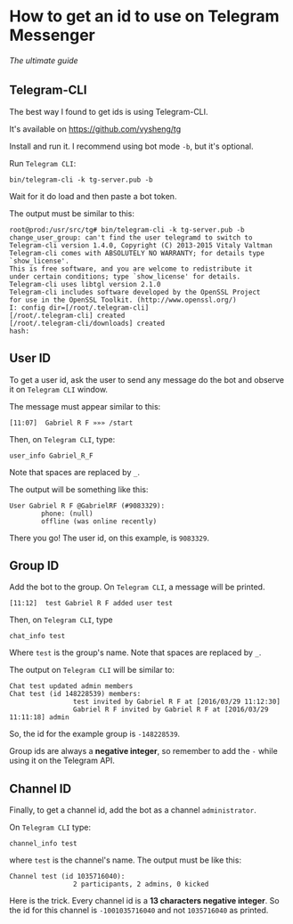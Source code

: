 # How to get an id to use on Telegram Messenger

###### The ultimate guide

## Telegram-CLI

The best way I found to get ids is using Telegram-CLI. 

It's available on https://github.com/vysheng/tg 

Install and run it. I recommend using bot mode `-b`, but it's optional.

Run `Telegram CLI`:

```
bin/telegram-cli -k tg-server.pub -b
```

Wait for it do load and then paste a bot token.

The output must be similar to this:

```
root@prod:/usr/src/tg# bin/telegram-cli -k tg-server.pub -b
change_user_group: can't find the user telegramd to switch to
Telegram-cli version 1.4.0, Copyright (C) 2013-2015 Vitaly Valtman
Telegram-cli comes with ABSOLUTELY NO WARRANTY; for details type `show_license'.
This is free software, and you are welcome to redistribute it
under certain conditions; type `show_license' for details.
Telegram-cli uses libtgl version 2.1.0
Telegram-cli includes software developed by the OpenSSL Project
for use in the OpenSSL Toolkit. (http://www.openssl.org/)
I: config dir=[/root/.telegram-cli]
[/root/.telegram-cli] created
[/root/.telegram-cli/downloads] created
hash: 
```

## User ID

To get a user id, ask the user to send any message do the bot and observe it on `Telegram CLI` window.

The message must appear similar to this:

```
[11:07]  Gabriel R F »»» /start
```

Then, on `Telegram CLI`, type:

```
user_info Gabriel_R_F
```

Note that spaces are replaced by `_`.

The output will be something like this:

```
User Gabriel R F @GabrielRF (#9083329):
        phone: (null)
        offline (was online recently)
```

There you go! The user id, on this example, is `9083329`.

## Group ID

Add the bot to the group. On `Telegram CLI`, a message will be printed.

```
[11:12]  test Gabriel R F added user test
```

Then, on `Telegram CLI`, type

```
chat_info test
```

Where `test` is the group's name. Note that spaces are replaced by `_`.

The output on `Telegram CLI` will be similar to:

```
Chat test updated admin members
Chat test (id 148228539) members:
                test invited by Gabriel R F at [2016/03/29 11:12:30]
                Gabriel R F invited by Gabriel R F at [2016/03/29 11:11:18] admin
```

So, the id for the example group is `-148228539`. 

Group ids are always a __negative integer__, so remember to add the `-` while using it on the Telegram API.

## Channel ID

Finally, to get a channel id, add the bot as a channel `administrator`.

On `Telegram CLI` type:

```
channel_info test
```

where `test` is the channel's name. The output must be like this:

```
Channel test (id 1035716040):
                2 participants, 2 admins, 0 kicked
```

Here is the trick. Every channel id is a __13 characters negative integer__. So the id for this channel is `-1001035716040` and not `1035716040` as printed.
